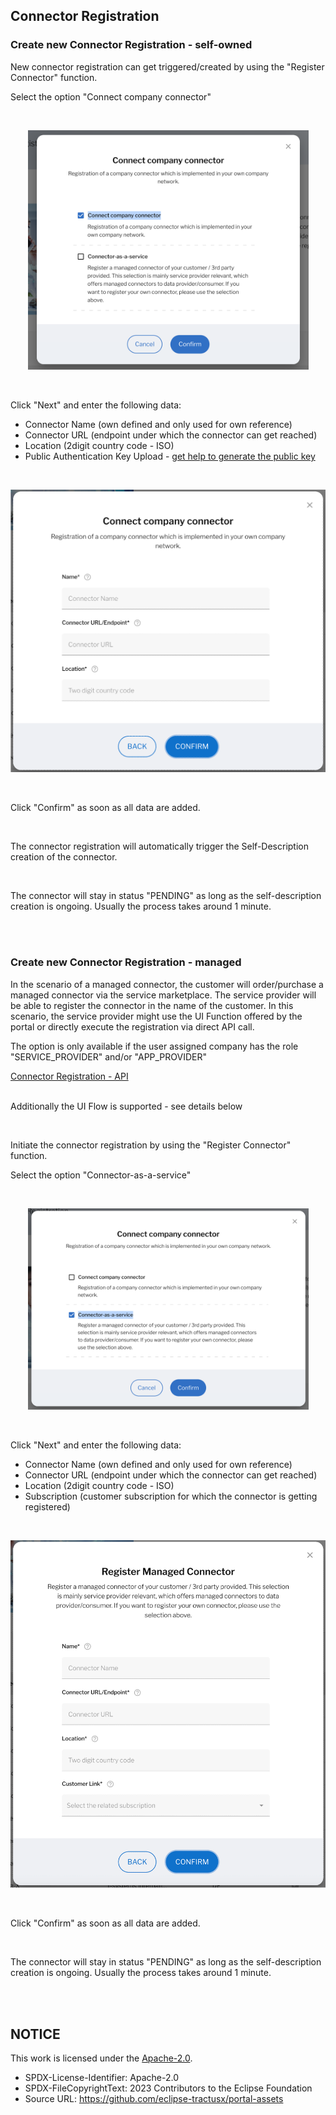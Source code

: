 ## Connector Registration

### Create new Connector Registration - self-owned

New connector registration can get triggered/created by using the "Register Connector" function.

Select the option "Connect company connector"

<br>
<p align="center">
<img width="449" alt="image" src="https://raw.githubusercontent.com/eclipse-tractusx/portal-assets/main/docs/static/connector-connect-company-connector-checked.png">
</p>
<br>

Click "Next" and enter the following data:

- Connector Name (own defined and only used for own reference)
- Connector URL (endpoint under which the connector can get reached)
- Location (2digit country code - ISO)
- Public Authentication Key Upload - [get help to generate the public key](./07.%20FAQ.md#whats-a-public-key-and-how-do-i-create-the-public-key)

<br>
<p align="center">
<img width="550" alt="image" src="https://raw.githubusercontent.com/eclipse-tractusx/portal-assets/main/docs/static/connect-company-connector-window.png">
</p>
<br>

Click "Confirm" as soon as all data are added.

<br>

The connector registration will automatically trigger the Self-Description creation of the connector.

<br>

The connector will stay in status "PENDING" as long as the self-description creation is ongoing. Usually the process takes around 1 minute.

<br>
<br>

### Create new Connector Registration - managed 

In the scenario of a managed connector, the customer will order/purchase a managed connector via the service marketplace.
The service provider will be able to register the connector in the name of the customer. In this scenario, the service provider might use the UI Function offered by the portal or directly execute the registration via direct API call.

The option is only available if the user assigned company has the role "SERVICE_PROVIDER" and/or "APP_PROVIDER"

[Connector Registration - API](./06.%20OpenAPI.md)
<br>
<br>

Additionally the UI Flow is supported - see details below

<br>

Initiate the connector registration by using the "Register Connector" function.

Select the option "Connector-as-a-service"

<br>
<p align="center">
<img width="449" alt="image" src="https://raw.githubusercontent.com/eclipse-tractusx/portal-assets/main/docs/static/connector-as-a-service-checked.png">
</p>
<br>

Click "Next" and enter the following data:

- Connector Name (own defined and only used for own reference)
- Connector URL (endpoint under which the connector can get reached)
- Location (2digit country code - ISO)
- Subscription (customer subscription for which the connector is getting registered)

<br>
<p align="center">
<img width="550" alt="image" src="https://raw.githubusercontent.com/eclipse-tractusx/portal-assets/main/docs/static/register-managed-connector-window.png">
</p>
<br>

Click "Confirm" as soon as all data are added.

<br>

The connector will stay in status "PENDING" as long as the self-description creation is ongoing. Usually the process takes around 1 minute.

<br>
<br>

## NOTICE

This work is licensed under the [Apache-2.0](https://www.apache.org/licenses/LICENSE-2.0).

- SPDX-License-Identifier: Apache-2.0
- SPDX-FileCopyrightText: 2023 Contributors to the Eclipse Foundation
- Source URL: https://github.com/eclipse-tractusx/portal-assets
